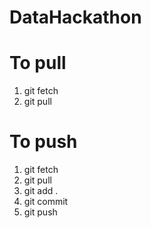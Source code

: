 # DataHackathon
# To pull
1) git fetch
2) git pull
# To push
1) git fetch
2) git pull
3) git add .
4) git commit
5) git push




